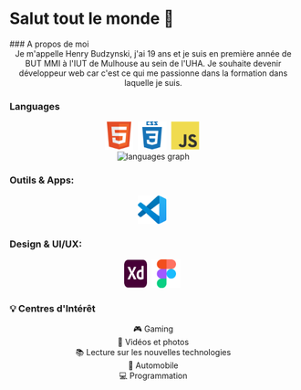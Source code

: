 # Salut tout le monde 👋

<div>### A propos de moi</div>
<div align="center">Je m'appelle Henry Budzynski, j'ai 19 ans et je suis en première année de BUT MMI à l'IUT de Mulhouse au sein de l'UHA. Je souhaite devenir développeur web car c'est ce qui me passionne dans la formation dans laquelle je suis.</div>

### Languages
<div align="center">
  <img src="https://github.com/devicons/devicon/blob/master/icons/html5/html5-original.svg" title="HTML5" alt="HTML" width="50" height="50"/>&nbsp;
  <img src="https://github.com/devicons/devicon/blob/master/icons/css3/css3-plain-wordmark.svg"  title="CSS3" alt="CSS" width="50" height="50"/>&nbsp;
  <img src="https://github.com/devicons/devicon/blob/master/icons/javascript/javascript-original.svg" title="JavaScript" alt="JavaScript" width="50" height="50"/>&nbsp;
</div>

<div align="center">
   <img src="https://github-readme-stats.vercel.app/api/top-langs?username=henrybdz&locale=en&hide_title=false&layout=compact&card_width=320&langs_count=5&theme=dracula&hide_border=false" height="150" alt="languages graph"/></img>
</div>

### Outils & Apps:
<div align="center">
 <img src="https://github.com/devicons/devicon/blob/master/icons/vscode/vscode-original.svg" title="VSCode" alt="VSCode" width="50" height="50"/>&nbsp;
</div>

### Design & UI/UX:
<div align="center">
  <img src="https://github.com/devicons/devicon/blob/master/icons/xd/xd-plain.svg" title="Xd" alt="Xd" width="40" height="50"/>&nbsp;
  <img src="https://github.com/devicons/devicon/blob/master/icons/figma/figma-original.svg" title="Figma" alt="Figma" width="50" height="50"/>&nbsp;
</div>

### 💡 Centres d'Intérêt
  <div align="center"><a>🎮 Gaming</a></div>
  <div align="center"><a>🎥 Vidéos et photos</a></div>
  <div align="center"><a>📚 Lecture sur les nouvelles technologies</a></div>
  <div align="center"><a>🚗 Automobile</a></div>
  <div align="center"><a>💻 Programmation</a></div>
